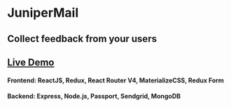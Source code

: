 # JuniperMail
## Collect feedback from your users

## [Live Demo](https://junipermail.herokuapp.com)

#### Frontend: ReactJS, Redux, React Router V4, MaterializeCSS, Redux Form
#### Backend: Express, Node.js, Passport, Sendgrid, MongoDB